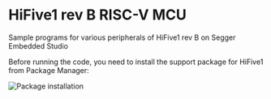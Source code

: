 # HiFive1 rev B  RISC-V MCU
Sample programs for various peripherals of HiFive1 rev B on Segger Embedded Studio

Before running the code, you need to install the support package for HiFive1 from Package Manager:

![Package installation](https://user-images.githubusercontent.com/60267498/147804144-7c7ac71d-8de8-4097-8f8c-a16ef0f9e941.jpg)

